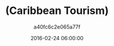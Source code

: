 ---
list_id: cc7ac9d59919e1ba
layout: list
title: (Caribbean Tourism)
date: 2016-02-24 06:00:00
image_id: 
permalink: /lists/caribbean-tourism
description: ''
zotero: 
astore: 
sections: 
  - id: 0
    listings:
      - type: book
        id: 10706fab85c39bbe
      - type: book
        id: 149a74798daccef5
  - id: 1
    listings:
      - type: book
        id: 2f7668c33411e2a1
      - type: book
        id: 4fb336d884391958
      - type: book
        id: 85e3c6310ccc64b8
  - id: 2
    listings:
      - type: book
        id: 002b095743b132b4
      - type: book
        id: 13ba1ff30e005f27
  - id: 3
    listings:
      - type: link
        id: 93c49f7e0e5398bc
      - type: book
        id: 0ef24717ff8f74de
      - type: film
        id: 9f64d022fad407ec
categories: 
  - race-and-ethnicity
  - labor
  - cultural
  - latin-america
  - 20th-century
author: a40fc6c2e065a77f
---